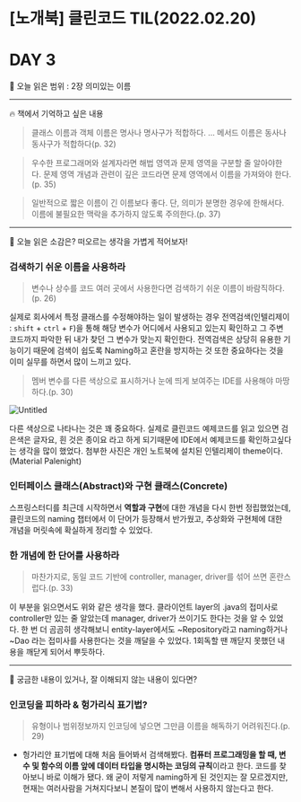 # [노개북] 클린코드 TIL(2022.02.20)

# DAY 3

🚀 오늘 읽은 범위 : 2장 의미있는 이름

---

<aside>
🔥 책에서 기억하고 싶은 내용

</aside>

> 클래스 이름과 객체 이름은 명사나 명사구가 적합하다. ... 메서드 이름은 동사나 동사구가 적합하다(p. 32)

> 우수한 프로그래머와 설계자라면 해법 영역과 문제 영역을 구분할 줄 알아야한다. 문제 영역 개념과 관련이 깊은 코드라면 문제 영역에서 이름을 가져와야 한다.(p. 35)

> 일반적으로 짧은 이름이 긴 이름보다 좋다. 단, 의미가 분명한 경우에 한해서다. 이름에 불필요한 맥락을 추가하지 않도록 주의한다.(p. 37)

---

<aside>
🤔 오늘 읽은 소감은? 떠오르는 생각을 가볍게 적어보자!

</aside>

### 검색하기 쉬운 이름을 사용하라

> 변수나 상수를 코드 여러 곳에서 사용한다면 검색하기 쉬운 이름이 바람직하다.(p. 26)

실제로 회사에서 특정 클래스를 수정해야하는 일이 발생하는 경우 전역검색(인텔리제이 : `shift` + `ctrl` + `F`)을 통해 해당 변수가 어디에서 사용되고 있는지 확인하고 그 주변 코드까지 파악한 뒤 내가 찾던 그 변수가 맞는지 확인한다. 전역검색은 상당히 유용한 기능이기 때문에 검색이 쉽도록 Naming하고 혼란을 방지하는 것 또한 중요하다는 것을 이미 실무를 하면서 많이 느끼고 있다.

> 멤버 변수를 다른 색상으로 표시하거나 눈에 띄게 보여주는 IDE를 사용해야 마땅하다.(p. 30)

![Untitled](https://s3-us-west-2.amazonaws.com/secure.notion-static.com/c090f17f-1b98-452b-a337-441f4513ad52/Untitled.png)

다른 색상으로 나타나는 것은 꽤 중요하다. 실제로 클린코드 예제코드를 읽고 있으면 검은색은 글자요, 흰 것은 종이요 라고 하게 되기때문에 IDE에서 예제코드를 확인하고싶다는 생각을 많이 했었다. 첨부한 사진은 개인 노트북에 설치된 인텔리제이 theme이다. (Material Palenight)

### 인터페이스 클래스(Abstract)와 구현 클래스(Concrete)

스프링스터디를 최근데 시작하면서 **역할과 구현**에 대한 개념을 다시 한번 정립했었는데, 클린코드의 naming 챕터에서 이 단어가 등장해서 반가웠고, 추상화와 구현체에 대한 개념을 머릿속에 확실하게 정리할 수 있었다.

### 한 개념에 한 단어를 사용하라

> 마찬가지로, 동일 코드 기반에 controller, manager, driver를 섞어 쓰면 혼란스럽다.(p. 33)

이 부분을 읽으면서도 위와 같은 생각을 했다. 클라이언트 layer의 .java의 접미사로 controller만 있는 줄 알았는데 manager, driver가 쓰이기도 한다는 것을 알 수 있었다. 한 번 더 곰곰히 생각해보니 entity-layer에서도 ~Repository라고 naming하거나 ~Dao 라는 접미사를 사용한다는 것을 깨달을 수 있었다. 1회독할 땐 깨닫지 못했던 내용을 깨닫게 되어서 뿌듯하다.

---

<aside>
🔎 궁금한 내용이 있거나, 잘 이해되지 않는 내용이 있다면?

</aside>

### 인코딩을 피하라 & 헝가리식 표기법?

> 유형이나 범위정보까지 인코딩에 넣으면 그만큼 이름을 해독하기 어려워진다.(p. 29)

- 헝가리안 표기법에 대해 처음 들어봐서 검색해봤다. **컴퓨터 프로그래밍을 할 때, 변수 및 함수의 이름 앞에 데이터 타입을 명시하는 코딩의 규칙**이라고 한다. 코드를 찾아보니 바로 이해가 됐다. 왜 굳이 저렇게 naming하게 된 것인지는 잘 모르겠지만, 현재는 여러사람을 거쳐지다보니 본질이 많이 변해서 사용하지 않는다고 한다.
